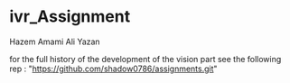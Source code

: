# ivr_Assignment
Hazem Amami
Ali Yazan

for the full history of the development of the vision part see the following rep : 
"https://github.com/shadow0786/assignments.git"